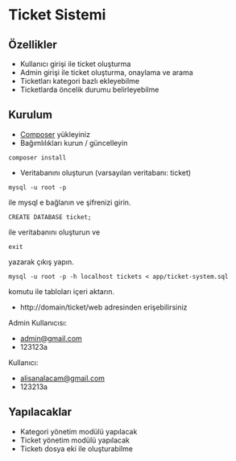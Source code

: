Ticket Sistemi
==========

## Özellikler ##

- Kullanıcı girişi ile ticket oluşturma
- Admin girişi ile ticket oluşturma, onaylama ve arama
- Ticketları kategori bazlı ekleyebilme
- Ticketlarda öncelik durumu belirleyebilme

## Kurulum

- [Composer](http://getcomposer.org) yükleyiniz
- Bağımlılıkları kurun / güncelleyin

```cli
composer install
```

- Veritabanını oluşturun (varsayılan veritabanı: ticket)

```cli
mysql -u root -p
```
ile mysql e bağlanın ve şifrenizi girin.

```cli
CREATE DATABASE ticket;
```
ile veritabanını oluşturun ve
```cli
exit
```
yazarak çıkış yapın.

```cli
mysql -u root -p -h localhost tickets < app/ticket-system.sql
```

komutu ile tabloları içeri aktarın.

- http://domain/ticket/web adresinden erişebilirsiniz

Admin Kullanıcısı:
- admin@gmail.com
- 123123a

Kullanıcı:
- alisanalacam@gmail.com
- 123213a

## Yapılacaklar

- Kategori yönetim modülü yapılacak
- Ticket yönetim modülü yapılacak
- Ticketı dosya eki ile oluşturabilme
